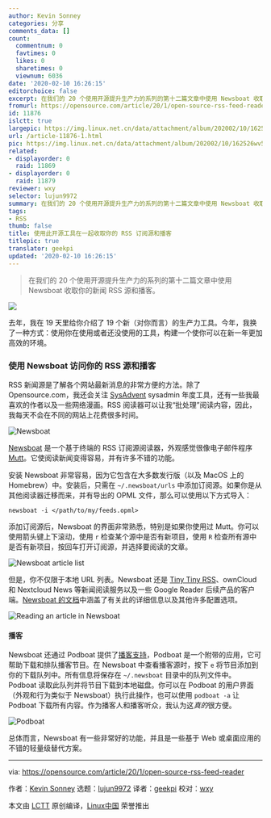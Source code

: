 ```yaml
---
author: Kevin Sonney
categories: 分享
comments_data: []
count:
  commentnum: 0
  favtimes: 0
  likes: 0
  sharetimes: 0
  viewnum: 6036
date: '2020-02-10 16:26:15'
editorchoice: false
excerpt: 在我们的 20 个使用开源提升生产力的系列的第十二篇文章中使用 Newsboat 收取你的新闻 RSS 源和播客。
fromurl: https://opensource.com/article/20/1/open-source-rss-feed-reader
id: 11876
islctt: true
largepic: https://img.linux.net.cn/data/attachment/album/202002/10/162526wv5jdl0m12sw10md.jpg
url: /article-11876-1.html
pic: https://img.linux.net.cn/data/attachment/album/202002/10/162526wv5jdl0m12sw10md.jpg.thumb.jpg
related:
- displayorder: 0
  raid: 11869
- displayorder: 0
  raid: 11879
reviewer: wxy
selector: lujun9972
summary: 在我们的 20 个使用开源提升生产力的系列的第十二篇文章中使用 Newsboat 收取你的新闻 RSS 源和播客。
tags:
- RSS
thumb: false
title: 使用此开源工具在一起收取你的 RSS 订阅源和播客
titlepic: true
translator: geekpi
updated: '2020-02-10 16:26:15'
---
```



> 
> 在我们的 20 个使用开源提升生产力的系列的第十二篇文章中使用 Newsboat 收取你的新闻 RSS 源和播客。
> 
> 
> 


![](/data/attachment/album/202002/10/162526wv5jdl0m12sw10md.jpg)


去年，我在 19 天里给你介绍了 19 个新（对你而言）的生产力工具。今年，我换了一种方式：使用你在使用或者还没使用的工具，构建一个使你可以在新一年更加高效的环境。


### 使用 Newsboat 访问你的 RSS 源和播客


RSS 新闻源是了解各个网站最新消息的非常方便的方法。除了 Opensource.com，我还会关注 [SysAdvent](https://sysadvent.blogspot.com/) sysadmin 年度工具，还有一些我最喜欢的作者以及一些网络漫画。RSS 阅读器可以让我“批处理”阅读内容，因此，我每天不会在不同的网站上花费很多时间。


![Newsboat](/data/attachment/album/202002/10/162632pxpqmizhqmpqxvqm.png "Newsboat")


[Newsboat](https://newsboat.org) 是一个基于终端的 RSS 订阅源阅读器，外观感觉很像电子邮件程序 [Mutt](http://mutt.org/)。它使阅读新闻变得容易，并有许多不错的功能。


安装 Newsboat 非常容易，因为它包含在大多数发行版（以及 MacOS 上的 Homebrew）中。安装后，只需在 `~/.newsboat/urls` 中添加订阅源。如果你是从其他阅读器迁移而来，并有导出的 OPML 文件，那么可以使用以下方式导入：



```
newsboat -i </path/to/my/feeds.opml>
```

添加订阅源后，Newsboat 的界面非常熟悉，特别是如果你使用过 Mutt。你可以使用箭头键上下滚动，使用 `r` 检查某个源中是否有新项目，使用 `R` 检查所有源中是否有新项目，按回车打开订阅源，并选择要阅读的文章。


![Newsboat article list](/data/attachment/album/202002/10/162644b5ee1rqr8zysyqeq.png "Newsboat article list")


但是，你不仅限于本地 URL 列表。Newsboat 还是 [Tiny Tiny RSS](https://tt-rss.org/)、ownCloud 和 Nextcloud News 等新闻阅读服务以及一些 Google Reader 后续产品的客户端。[Newsboat 的文档](https://newsboat.org/releases/2.18/docs/newsboat.html)中涵盖了有关此的详细信息以及其他许多配置选项。


![Reading an article in Newsboat](/data/attachment/album/202002/10/162657v5zaddcddt0nm1c1.png "Reading an article in Newsboat")


#### 播客


Newsboat 还通过 Podboat 提供了[播客支持](https://newsboat.org/releases/2.18/docs/newsboat.html#_podcast_support)，Podboat 是一个附带的应用，它可帮助下载和排队播客节目。在 Newsboat 中查看播客源时，按下 `e` 将节目添加到你的下载队列中。所有信息将保存在 `~/.newsboat` 目录中的队列文件中。Podboat 读取此队列并将节目下载到本地磁盘。你可以在 Podboat 的用户界面（外观和行为类似于 Newsboat）执行此操作，也可以使用 `podboat -a` 让 Podboat 下载所有内容。作为播客人和播客听众，我认为这*真的*很方便。


![Podboat](/data/attachment/album/202002/10/162705ikro51w5rr2u8nor.png "Podboat")


总体而言，Newsboat 有一些非常好的功能，并且是一些基于 Web 或桌面应用的不错的轻量级替代方案。




---


via: <https://opensource.com/article/20/1/open-source-rss-feed-reader>


作者：[Kevin Sonney](https://opensource.com/users/ksonney) 选题：[lujun9972](https://github.com/lujun9972) 译者：[geekpi](https://github.com/geekpi) 校对：[wxy](https://github.com/wxy)


本文由 [LCTT](https://github.com/LCTT/TranslateProject) 原创编译，[Linux中国](https://linux.cn/) 荣誉推出